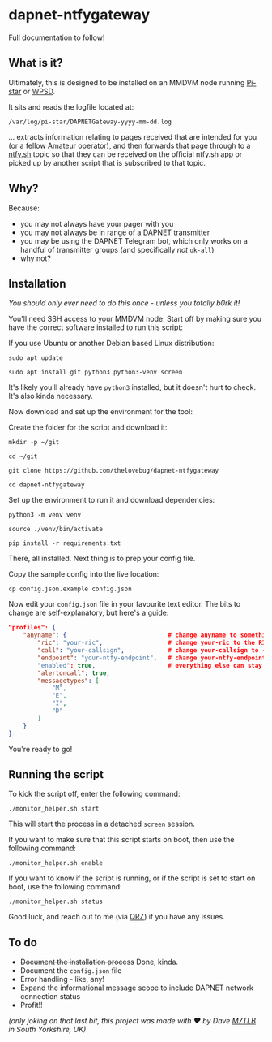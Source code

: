 # dapnet-ntfygateway

Full documentation to follow!

## What is it?

Ultimately, this is designed to be installed on an MMDVM node running [Pi-star](http://www.pistar.uk/) or [WPSD](https://wpsd.radio/).

It sits and reads the logfile located at:

`/var/log/pi-star/DAPNETGateway-yyyy-mm-dd.log`

... extracts information relating to pages received that are intended for you (or a fellow Amateur operator), and then forwards that page through to a [ntfy.sh](https://ntfy.sh/) topic so that they can be received on the official ntfy.sh app or picked up by another script that is subscribed to that topic.

## Why?

Because:

* you may not always have your pager with you
* you may not always be in range of a DAPNET transmitter
* you may be using the DAPNET Telegram bot, which only works on a handful of transmitter groups (and specifically _not_ `uk-all`)
* why not?

## Installation

*You should only ever need to do this once - unless you totally b0rk it!*

You'll need SSH access to your MMDVM node. Start off by making sure you have the correct software installed to run this script:

If you use Ubuntu or another Debian based Linux distribution:

```shell
sudo apt update
```

```shell
sudo apt install git python3 python3-venv screen
```

It's likely you'll already have `python3` installed, but it doesn't hurt to check.  It's also kinda necessary.

Now download and set up the environment for the tool:

Create the folder for the script and download it:

```shell
mkdir -p ~/git
```

```shell
cd ~/git
```

```shell
git clone https://github.com/thelovebug/dapnet-ntfygateway
```

```shell
cd dapnet-ntfygateway
```

Set up the environment to run it and download dependencies:

```shell
python3 -m venv venv
```

```shell
source ./venv/bin/activate
```

```shell
pip install -r requirements.txt
```

There, all installed.  Next thing is to prep your config file.

Copy the sample config into the live location:

```shell
cp config.json.example config.json
```

Now edit your `config.json` file in your favourite text editor.  The bits to change are self-explanatory, but here's a guide:

```json
"profiles": {
    "anyname": {                            # change anyname to something that helps you identify this profile - your DMR ID perhaps?
        "ric": "your-ric",                  # change your-ric to the RIC provided by DAPNET, it's usually a variation on your DMR ID
        "call": "your-callsign",            # change your-callsign to - guess what? - your callsign, case isn't important
        "endpoint": "your-ntfy-endpoint",   # change your-ntfy-endpoint, it'll start with https://ntfy.sh/ - check that website for info
        "enabled": true,                    # everything else can stay as is for now
        "alertoncall": true,
        "messagetypes": [
            "M",
            "E",
            "I",
            "D"
        ]
    }
}
```

You're ready to go!

## Running the script

To kick the script off, enter the following command:

``` shell
./monitor_helper.sh start
```

This will start the process in a detached `screen` session.

If you want to make sure that this script starts on boot, then use the following command:

```shell
./monitor_helper.sh enable
```

If you want to know if the script is running, or if the script is set to start on boot, use the following command:

```shell
./monitor_helper.sh status
```

Good luck, and reach out to me (via [QRZ](https://qrz.com/db/M7TLB)) if you have any issues.

## To do

* ~~Document the installation process~~ Done, kinda.
* Document the `config.json` file
* Error handling - like, any!
* Expand the informational message scope to include DAPNET network connection status
* Profit!!

_(only joking on that last bit, this project was made with ❤ by Dave [M7TLB](https://qrz.com/db/M7TLB) in South Yorkshire, UK)_
